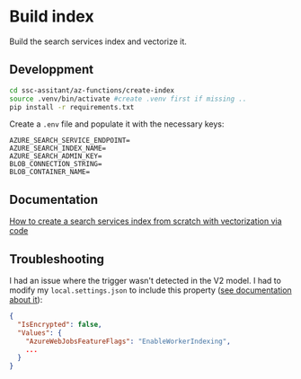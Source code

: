 # Build index

Build the search services index and vectorize it.

## Developpment

```bash
cd ssc-assitant/az-functions/create-index
source .venv/bin/activate #create .venv first if missing ..
pip install -r requirements.txt 
```

Create a `.env` file and populate it with the necessary keys: 

```
AZURE_SEARCH_SERVICE_ENDPOINT=
AZURE_SEARCH_INDEX_NAME=
AZURE_SEARCH_ADMIN_KEY=
BLOB_CONNECTION_STRING=
BLOB_CONTAINER_NAME=
```

## Documentation

[How to create a search services index from scratch with vectorization via code](https://github.com/Azure/azure-search-vector-samples/blob/main/demo-python/code/azure-search-integrated-vectorization-sample.ipynb)

## Troubleshooting

I had an issue where the trigger wasn't detected in the V2 model. I had to modify my `local.settings.json` to include this property ([see documentation about it](https://learn.microsoft.com/en-us/azure/azure-functions/create-first-function-vs-code-python?pivots=python-mode-decorators#update-app-settings)): 

```json
{
  "IsEncrypted": false,
  "Values": {
    "AzureWebJobsFeatureFlags": "EnableWorkerIndexing",
    ...
  }
}
```